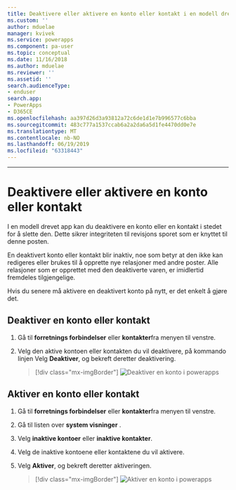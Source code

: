 ```yaml
---
title: Deaktivere eller aktivere en konto eller kontakt i en modell drevet app | MicrosoftDocs
ms.custom: ''
author: mduelae
manager: kvivek
ms.service: powerapps
ms.component: pa-user
ms.topic: conceptual
ms.date: 11/16/2018
ms.author: mduelae
ms.reviewer: ''
ms.assetid: ''
search.audienceType:
- enduser
search.app:
- PowerApps
- D365CE
ms.openlocfilehash: aa397d26d3a93812a72c6de1d1e7b996577c6bba
ms.sourcegitcommit: 483c777a1537ccab6a2a2da6a5d1fe4470dd0e7e
ms.translationtype: MT
ms.contentlocale: nb-NO
ms.lasthandoff: 06/19/2019
ms.locfileid: "63318443"
---
```

---
# <a name="deactivate-or-activate-an-account-or-contact"></a>Deaktivere eller aktivere en konto eller kontakt

I en modell drevet app kan du deaktivere en konto eller en kontakt i stedet for å slette den. Dette sikrer integriteten til revisjons sporet som er knyttet til denne posten.  
  
En deaktivert konto eller kontakt blir inaktiv, noe som betyr at den ikke kan redigeres eller brukes til å opprette nye relasjoner med andre poster. Alle relasjoner som er opprettet med den deaktiverte varen, er imidlertid fremdeles tilgjengelige.  
  
Hvis du senere må aktivere en deaktivert konto på nytt, er det enkelt å gjøre det.   
  
## <a name="deactivate-an-account-or-contact"></a>Deaktiver en konto eller kontakt 
  
1.  Gå til **forretnings forbindelser** eller **kontakter**fra menyen til venstre.  
  
2.  Velg den aktive kontoen eller kontakten du vil deaktivere, på kommando linjen Velg **Deaktiver**, og bekreft deretter deaktivering.

    > [!div class="mx-imgBorder"]
    > ![Deaktiver en konto i powerapps](media/DeactiveAccounts.png "Deaktiver en konto i powerapps")


## <a name="activate-an-account-or-contact"></a>Aktiver en konto eller kontakt  
  
1.  Gå til **forretnings forbindelser** eller **kontakter**fra menyen til venstre. 
  
2.  Gå til listen over **system visninger** .

3.  Velg **inaktive kontoer** eller **inaktive kontakter**.  
  
4.  Velg de inaktive kontoene eller kontaktene du vil aktivere.

5.  Velg **Aktiver**, og bekreft deretter aktiveringen.  

    > [!div class="mx-imgBorder"]
    > ![Aktiver en konto i powerapps](media/ActiveAccounts.png "Aktiver en konto i powerapps")  



